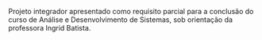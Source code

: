 Projeto integrador apresentado como requisito parcial para a conclusão do curso de Análise e Desenvolvimento de Sistemas, sob orientação da professora Ingrid Batista.
